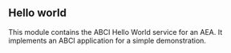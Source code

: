 ## Hello world

This module contains the ABCI Hello World service for an AEA. It implements an ABCI application for a simple demonstration.
